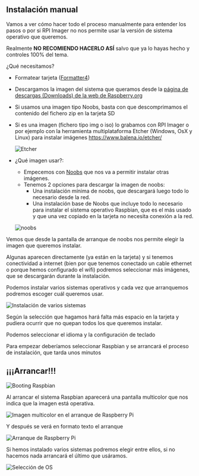 ## Instalación manual

Vamos a ver cómo hacer todo el proceso manualmente para entender los pasos o por si RPI Imager no nos permite usar la versión de sistema operativo que queremos.

Realmente **NO RECOMIENDO HACERLO ASÍ** salvo que ya lo hayas hecho y controles 100% del tema.	

¿Qué necesitamos?

* Formatear tarjeta ([Formatter4](https://www.sdcard.org/downloads/formatter/))
* Descargamos la imagen del sistema que queramos desde la [página de descargas (Downloads) de la web de Raspberry.org](https://www.raspberrypi.com/software/)
* Si usamos una imagen tipo Noobs, basta con que descomprimamos el contenido del fichero zip en la tarjeta SD
* Si es una imagen (fichero tipo img o iso) lo grabamos con RPI Imager o por ejemplo con la herramienta multiplataforma Etcher (Windows, OsX y Linux) para instalar imágenes https://www.balena.io/etcher/

	![Etcher](./images/etcher.io.png)
* ¿Qué imagen usar?:
	* Empecemos con [Noobs](https://github.com/raspberrypi/noobs) que nos va a permitir instalar otras imágenes.
    * Tenemos 2 opciones para descargar la imagen de noobs:
        * Una instalación mínima de noobs, que descargará luego todo lo necesario desde la red.
        * Una instalación base de Noobs que incluye todo lo necesario para instalar el sistema operativo Raspbian, que es el más usado y que una vez copiado en la tarjeta no necesita conexión a la red.
	

	![noobs](./images/noobs.png)

Vemos que desde la pantalla de arranque de noobs nos permite elegir la imagen que queremos instalar. 

Algunas aparecen directamente (ya están en la tarjeta) y si tenemos conectividad a internet (bien por que tenemos conectado un cable ethernet o porque hemos configurado el wifi) podremos seleccionar más imágenes, que se descargarán durante la instalación.

Podemos instalar varios sistemas operativos y cada vez que arranquemos podremos escoger cuál queremos usar.

![Instalación de varios sistemas](./images/VariosSistemas.jpg)

Según la selección que hagamos hará falta más espacio en la tarjeta y pudiera ocurrir que no quepan todos los que queremos instalar.

Podemos seleccionar el idioma y la configuración de teclado

Para empezar deberíamos seleccionar Raspbian y se arrancará el proceso de instalación, que tarda unos minutos

##  ¡¡¡Arrancar!!!

![Booting Raspbian](./images/Booting-Raspbian.png)

Al arrancar el sistema Raspbian aparecerá una pantalla multicolor que nos indica que la imagen está operativa.

![Imagen multicolor en el arranque de Raspberry Pi](./images/raspberry-pi-boot-rainbow.jpg)

Y después se verá en formato texto el arranque

![Arranque de Raspberry Pi](./images/raspi2boot.jpg)

Si hemos instalado varios sistemas podremos elegir entre ellos, si no hacemos nada arrancará el último que usáramos.

![Selección de OS](./images/ArranqueVariosSistemas.jpg)
